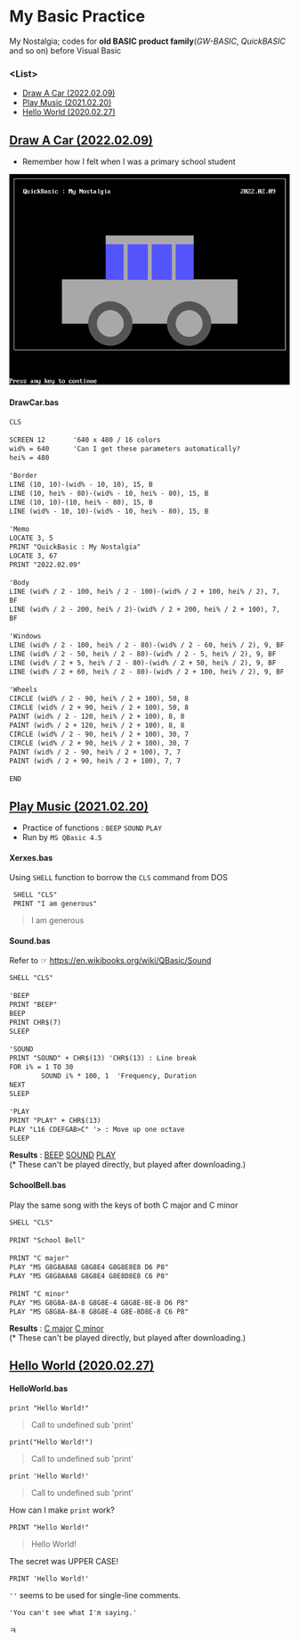 # My Basic Practice

My Nostalgia; codes for **old BASIC product family**(*GW-BASIC*, *QuickBASIC* and so on) before Visual Basic


### \<List>

- [Draw A Car (2022.02.09)](#draw-a-car-20220209)
- [Play Music (2021.02.20)](#play-music-20210220)
- [Hello World (2020.02.27)](#hello-world-20200227)


## [Draw A Car (2022.02.09)](#list)

- Remember how I felt when I was a primary school student

![Draw A Car](Images/QB_DrawingCar.PNG)

#### DrawCar.bas
```bas
CLS

SCREEN 12       '640 x 480 / 16 colors
wid% = 640      'Can I get these parameters automatically?
hei% = 480

'Border
LINE (10, 10)-(wid% - 10, 10), 15, B
LINE (10, hei% - 80)-(wid% - 10, hei% - 80), 15, B
LINE (10, 10)-(10, hei% - 80), 15, B
LINE (wid% - 10, 10)-(wid% - 10, hei% - 80), 15, B

'Memo
LOCATE 3, 5
PRINT "QuickBasic : My Nostalgia"
LOCATE 3, 67
PRINT "2022.02.09"

'Body
LINE (wid% / 2 - 100, hei% / 2 - 100)-(wid% / 2 + 100, hei% / 2), 7, BF
LINE (wid% / 2 - 200, hei% / 2)-(wid% / 2 + 200, hei% / 2 + 100), 7, BF

'Windows
LINE (wid% / 2 - 100, hei% / 2 - 80)-(wid% / 2 - 60, hei% / 2), 9, BF
LINE (wid% / 2 - 50, hei% / 2 - 80)-(wid% / 2 - 5, hei% / 2), 9, BF
LINE (wid% / 2 + 5, hei% / 2 - 80)-(wid% / 2 + 50, hei% / 2), 9, BF
LINE (wid% / 2 + 60, hei% / 2 - 80)-(wid% / 2 + 100, hei% / 2), 9, BF

'Wheels
CIRCLE (wid% / 2 - 90, hei% / 2 + 100), 50, 8
CIRCLE (wid% / 2 + 90, hei% / 2 + 100), 50, 8
PAINT (wid% / 2 - 120, hei% / 2 + 100), 8, 8
PAINT (wid% / 2 + 120, hei% / 2 + 100), 8, 8
CIRCLE (wid% / 2 - 90, hei% / 2 + 100), 30, 7
CIRCLE (wid% / 2 + 90, hei% / 2 + 100), 30, 7
PAINT (wid% / 2 - 90, hei% / 2 + 100), 7, 7
PAINT (wid% / 2 + 90, hei% / 2 + 100), 7, 7

END
```


## [Play Music (2021.02.20)](#list)

- Practice of functions : `BEEP` `SOUND` `PLAY`
- Run by `MS QBasic 4.5`

#### Xerxes.bas
Using `SHELL` function to borrow the `CLS` command from DOS
```Bas
 SHELL "CLS"
 PRINT "I am generous"
```
> I am generous

#### Sound.bas
Refer to ☞ https://en.wikibooks.org/wiki/QBasic/Sound
```Bas
SHELL "CLS"

'BEEP
PRINT "BEEP"
BEEP
PRINT CHR$(7)
SLEEP

'SOUND
PRINT "SOUND" + CHR$(13) 'CHR$(13) : Line break
FOR i% = 1 TO 30
        SOUND i% * 100, 1  'Frequency, Duration
NEXT
SLEEP

'PLAY
PRINT "PLAY" + CHR$(13)
PLAY "L16 CDEFGAB>C" '> : Move up one octave
SLEEP
```
**Results** : [BEEP](./Sounds/QB_SOUND_BEEP.wav) [SOUND](./Sounds/QB_SOUND_SOUND.wav) [PLAY](./Sounds/QB_SOUND_PLAY.wav)  
(* These can't be played directly, but played after downloading.)

#### SchoolBell.bas
Play the same song with the keys of both C major and C minor
```Bas
SHELL "CLS"

PRINT "School Bell"

PRINT "C major"
PLAY "MS G8G8A8A8 G8G8E4 G8G8E8E8 D6 P8"
PLAY "MS G8G8A8A8 G8G8E4 G8E8D8E8 C6 P8"

PRINT "C minor"
PLAY "MS G8G8A-8A-8 G8G8E-4 G8G8E-8E-8 D6 P8"
PLAY "MS G8G8A-8A-8 G8G8E-4 G8E-8D8E-8 C6 P8"
```
**Results** : [C major](./Sounds/QB_PLAY_C%20major.wav) [C minor](./Sounds/QB_PLAY_C%20minor.wav)  
(* These can't be played directly, but played after downloading.)


## [Hello World (2020.02.27)](#list)

#### HelloWorld.bas

```Bas
print "Hello World!"
```
> Call to undefined sub 'print'

```Bas
print("Hello World!")
```
> Call to undefined sub 'print'

```Bas
print 'Hello World!'
```
> Call to undefined sub 'print'

How can I make `print` work?

```Bas
PRINT "Hello World!"
```
> Hello World!

The secret was UPPER CASE!

```Bas
PRINT 'Hello World!'
```
>
`''` seems to be used for single-line comments.

```Bas
'You can't see what I'm saying.'
```
ㅋ